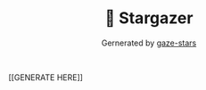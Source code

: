 <div align="center">

# 🌟 Stargazer

Gernerated by [gaze-stars](https://github.com/zhuozhiyongde/gaze-stars)

</div><br>

[[GENERATE HERE]]
